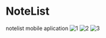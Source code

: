 # NoteList
notelist mobile aplication
![1](https://user-images.githubusercontent.com/77737283/136824660-b0c835f4-11bd-4140-add2-35065226dd2c.jpg)
![2](https://user-images.githubusercontent.com/77737283/136824709-021c824f-7054-4692-a7b3-e1701807e88f.jpg)
![3](https://user-images.githubusercontent.com/77737283/136824741-b8f5e3ab-df26-4678-89c7-635a7c6f48f7.jpg)
